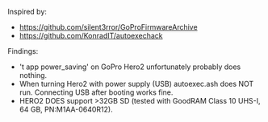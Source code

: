 Inspired by:
- https://github.com/silent3rror/GoProFirmwareArchive
- https://github.com/KonradIT/autoexechack

Findings:
- 't app power_saving' on GoPro Hero2 unfortunately probably does nothing. 
-  When turning Hero2 with power supply (USB) autoexec.ash does NOT run. Connecting USB after booting works fine.
- HERO2 DOES support >32GB SD (tested with GoodRAM Class 10 UHS-I, 64 GB, PN:M1AA-0640R12).
